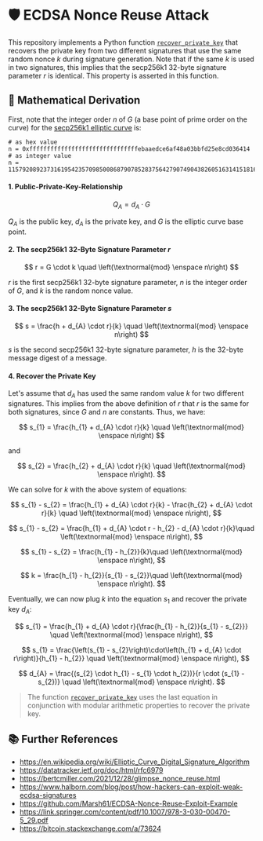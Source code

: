 # 🛡️ ECDSA Nonce Reuse Attack

This repository implements a Python function [`recover_private_key`](./recover_private_key.py) that recovers the private key from two different signatures that use the same random nonce $k$ during signature generation. Note that if the same $k$ is used in two signatures, this implies that the secp256k1 32-byte signature parameter $r$ is identical. This property is asserted in this function.

## 🧠 Mathematical Derivation

First, note that the integer order $n$ of $G$ (a base point of prime order on the curve) for the [secp256k1 elliptic curve](https://en.bitcoin.it/wiki/Secp256k1) is:

```console
# as hex value
n = 0xfffffffffffffffffffffffffffffffebaaedce6af48a03bbfd25e8cd036414
# as integer value
n = 115792089237316195423570985008687907852837564279074904382605163141518161494337
```

#### 1. Public-Private-Key-Relationship

$$ Q_{A} = d_{A} \cdot G $$

$Q_{A}$ is the public key, $d_{A}$ is the private key, and $G$ is the elliptic curve base point.

#### 2. The secp256k1 32-Byte Signature Parameter $r$

$$ r = G \cdot k \quad \left(\textnormal{mod} \enspace n\right) $$

$r$ is the first secp256k1 32-byte signature parameter, $n$ is the integer order of $G$, and $k$ is the random nonce value.

#### 3. The secp256k1 32-Byte Signature Parameter $s$

$$ s = \frac{h + d_{A} \cdot r}{k} \quad \left(\textnormal{mod} \enspace n\right) $$

$s$ is the second secp256k1 32-byte signature parameter, $h$ is the 32-byte message digest of a message.

#### 4. Recover the Private Key

Let's assume that $d_{A}$ has used the same random value $k$ for two different signatures. This implies from the above definition of $r$ that $r$ is the same for both signatures, since $G$ and $n$ are constants. Thus, we have:

$$ s_{1} = \frac{h_{1} + d_{A} \cdot r}{k} \quad \left(\textnormal{mod} \enspace n\right) $$

and

$$ s_{2} = \frac{h_{2} + d_{A} \cdot r}{k} \quad \left(\textnormal{mod} \enspace n\right). $$

We can solve for $k$ with the above system of equations:

$$ s_{1} - s_{2} =  \frac{h_{1} + d_{A} \cdot r}{k} - \frac{h_{2} + d_{A} \cdot r}{k} \quad \left(\textnormal{mod} \enspace n\right), $$

$$ s_{1} - s_{2} =  \frac{h_{1} + d_{A} \cdot r - h_{2} - d_{A} \cdot r}{k}\quad \left(\textnormal{mod} \enspace n\right), $$

$$ s_{1} - s_{2} =  \frac{h_{1} - h_{2}}{k}\quad \left(\textnormal{mod} \enspace n\right), $$

$$ k =  \frac{h_{1} - h_{2}}{s_{1} - s_{2}}\quad \left(\textnormal{mod} \enspace n\right). $$

Eventually, we can now plug $k$ into the equation $s_{1}$ and recover the private key $d_{A}$:

$$ s_{1} = \frac{h_{1} + d_{A} \cdot r}{\frac{h_{1} - h_{2}}{s_{1} - s_{2}}} \quad \left(\textnormal{mod} \enspace n\right), $$

$$ s_{1} = \frac{\left(s_{1} - s_{2}\right)\cdot\left(h_{1} + d_{A} \cdot r\right)}{h_{1} - h_{2}} \quad \left(\textnormal{mod} \enspace n\right), $$

$$ d_{A} = \frac{(s_{2} \cdot h_{1} - s_{1} \cdot h_{2})}{r \cdot (s_{1} - s_{2})} \quad \left(\textnormal{mod} \enspace n\right). $$

> The function [`recover_private_key`](./recover_private_key.py) uses the last equation in conjunction with modular arithmetic properties to recover the private key.

## 📚 Further References

- https://en.wikipedia.org/wiki/Elliptic_Curve_Digital_Signature_Algorithm
- https://datatracker.ietf.org/doc/html/rfc6979
- https://bertcmiller.com/2021/12/28/glimpse_nonce_reuse.html
- https://www.halborn.com/blog/post/how-hackers-can-exploit-weak-ecdsa-signatures
- https://github.com/Marsh61/ECDSA-Nonce-Reuse-Exploit-Example
- https://link.springer.com/content/pdf/10.1007/978-3-030-00470-5_29.pdf
- https://bitcoin.stackexchange.com/a/73624

